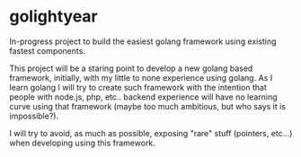 golightyear
===========

In-progress project to build the easiest golang framework using existing fastest components.

This project will be a staring point to develop a new golang based framework, initially, with my little to none experience using golang.
As I learn golang I will try to create such framework with the intention that people with node.js, php, etc.. backend experience will have no learning curve using that framework (maybe too much ambitious, but who says it is impossible?).

I will try to avoid, as much as possible, exposing "rare" stuff (pointers, etc...) when developing using this framework.
